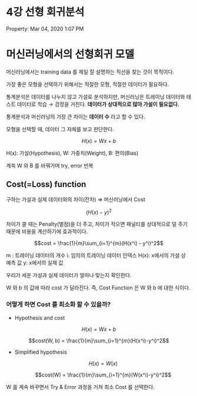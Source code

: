 # 4강 선형 회귀분석

Property: Mar 04, 2020 1:07 PM

# 머신러닝에서의 선형회귀 모델

머신러닝에서는 training data 를 제일 잘 설명하는 직선을 찾는 것이 목적이다.

가장 좋은 모형을 선택하기 위해서는 적절한 모형, 적절한 데이터가 필요하다.

통계분석은 데이터를 나누지 않고 가설로 분석하지만,
머신러닝은 트레이닝 데이터와 테스트 데이터로 학습 → 검정을 거친다.
**데이터가 상대적으로 많아 가설이 필요없다.**

통계분석과 머신러닝의 가장 큰 차이는 **데이터 수** 라고 할 수 있다.

모형을 선택할 때, 데이터 그 자체를 보고 판단한다.

$$H(x) = Wx + b$$

H(x): 가설(Hypothesis), W: 가중치(Weight), B: 편의(Bias)

계쏙 W 와 B 를 바꿔가며 try, error 반복

## Cost(=Loss) function

구하는 가설과 실제 데이터와의 차이(잔차) ⇒ 머신러닝에서 Cost

$$(H(x) - y)^2$$

차이가 클 때는 Penalty(벌점)을 더 주고, 차이가 작으면 패널티를 상대적으로 덜 주기 때문에 비용을 계산하기에 효과적이다.

$$cost = \frac{1}{m}\sum_{i=1}^{m}(H(x^i) - y^i)^2$$

m : 트레이닝 데이터의 개수
i: 임의의 트레이닝 데이터 인덱스
H(x): x에서의 가설 상 예측 값
y: x에서의 실제 값

우리가 세운 가설과 실제 데이터가 얼마나 맞는지 확인한다.

W 와 b 의 값에 따라 cost 가 달라진다. 즉, Cost Function 은 W 와 b 에 대한 식이다.

### 어떻게 하면 Cost 를 최소화 할 수 있을까?

- Hypothesis and cost

$$H(x) = Wx + b$$

$$cost(W, b) = \frac{1}{m}\sum_{i=1}^{m}(H(x^i)-y^i)^2$$

- Simplified hypothesis

    $$H(x) = W(x)$$

    $$cost(W) = \frac{1}{m}\sum_{i=1}^{m}(W(x^i)-y^i)^2$$

W 를 계속 바꾸면서 Try & Error 과정을 거쳐 최소 Cost 를 선택한다.